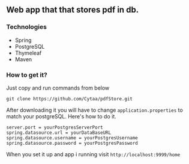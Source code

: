 ## Web app that that stores pdf in db.

### Technologies
* Spring
* PostgreSQL
* Thymeleaf
* Maven

### How to get it?
Just copy and run commands from below

```
git clone https://github.com/Cytaa/pdfStore.git
```

After downloading it you will have to change ```application.properties```
to match your postgreSQL. Here's how to do it.
```
server.port = yourPostgresServerPort
spring.datasource.url = yourDataBaseURL
spring.datasource.username = yourPostgresUsername
spring.datasource.password = yourPostgresPassword
```
When you set it up and app i running visit ```http://localhost:9999/home```
